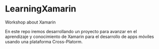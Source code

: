 # LearningXamarin
Workshop about Xamarin

En este repo iremos desarrollando un proyecto para avanzar en el aprendizaje y conocimiento 
de Xamarin para el desarrollo de apps móviles usando una plataforma Cross-Platorm.
